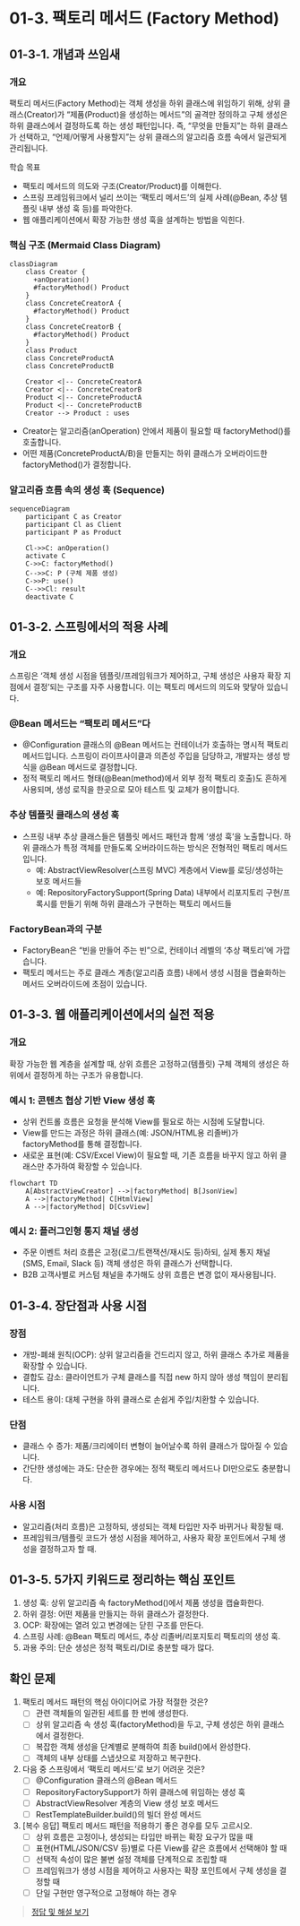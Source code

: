# 01-3. 팩토리 메서드 (Factory Method)

## 01-3-1. 개념과 쓰임새

### 개요
팩토리 메서드(Factory Method)는 객체 생성을 하위 클래스에 위임하기 위해, 상위 클래스(Creator)가 “제품(Product)을 생성하는 메서드”의 골격만 정의하고 구체 생성은 하위 클래스에서 결정하도록 하는 생성 패턴입니다. 즉, “무엇을 만들지”는 하위 클래스가 선택하고, “언제/어떻게 사용할지”는 상위 클래스의 알고리즘 흐름 속에서 일관되게 관리됩니다.

학습 목표
- 팩토리 메서드의 의도와 구조(Creator/Product)를 이해한다.
- 스프링 프레임워크에서 널리 쓰이는 ‘팩토리 메서드’의 실제 사례(@Bean, 추상 템플릿 내부 생성 훅 등)를 파악한다.
- 웹 애플리케이션에서 확장 가능한 생성 훅을 설계하는 방법을 익힌다.

### 핵심 구조 (Mermaid Class Diagram)

```mermaid
classDiagram
    class Creator {
      +anOperation()
      #factoryMethod() Product
    }
    class ConcreteCreatorA {
      #factoryMethod() Product
    }
    class ConcreteCreatorB {
      #factoryMethod() Product
    }
    class Product
    class ConcreteProductA
    class ConcreteProductB

    Creator <|-- ConcreteCreatorA
    Creator <|-- ConcreteCreatorB
    Product <|-- ConcreteProductA
    Product <|-- ConcreteProductB
    Creator --> Product : uses
```

- Creator는 알고리즘(anOperation) 안에서 제품이 필요할 때 factoryMethod()를 호출합니다.
- 어떤 제품(ConcreteProductA/B)을 만들지는 하위 클래스가 오버라이드한 factoryMethod()가 결정합니다.

### 알고리즘 흐름 속의 생성 훅 (Sequence)

```mermaid
sequenceDiagram
    participant C as Creator
    participant Cl as Client
    participant P as Product

    Cl->>C: anOperation()
    activate C
    C->>C: factoryMethod()
    C-->>C: P (구체 제품 생성)
    C->>P: use()
    C-->>Cl: result
    deactivate C
```


## 01-3-2. 스프링에서의 적용 사례

### 개요
스프링은 ‘객체 생성 시점을 템플릿/프레임워크가 제어하고, 구체 생성은 사용자 확장 지점에서 결정’되는 구조를 자주 사용합니다. 이는 팩토리 메서드의 의도와 맞닿아 있습니다.

### @Bean 메서드는 “팩토리 메서드”다
- @Configuration 클래스의 @Bean 메서드는 컨테이너가 호출하는 명시적 팩토리 메서드입니다. 스프링이 라이프사이클과 의존성 주입을 담당하고, 개발자는 생성 방식을 @Bean 메서드로 결정합니다.
- 정적 팩토리 메서드 형태(@Bean(method)에서 외부 정적 팩토리 호출)도 흔하게 사용되며, 생성 로직을 한곳으로 모아 테스트 및 교체가 용이합니다.

### 추상 템플릿 클래스의 생성 훅
- 스프링 내부 추상 클래스들은 템플릿 메서드 패턴과 함께 ‘생성 훅’을 노출합니다. 하위 클래스가 특정 객체를 만들도록 오버라이드하는 방식은 전형적인 팩토리 메서드입니다.
  - 예: AbstractViewResolver(스프링 MVC) 계층에서 View를 로딩/생성하는 보호 메서드들
  - 예: RepositoryFactorySupport(Spring Data) 내부에서 리포지토리 구현/프록시를 만들기 위해 하위 클래스가 구현하는 팩토리 메서드들

### FactoryBean과의 구분
- FactoryBean은 “빈을 만들어 주는 빈”으로, 컨테이너 레벨의 ‘추상 팩토리’에 가깝습니다.
- 팩토리 메서드는 주로 클래스 계층(알고리즘 흐름) 내에서 생성 시점을 캡슐화하는 메서드 오버라이드에 초점이 있습니다.


## 01-3-3. 웹 애플리케이션에서의 실전 적용

### 개요
확장 가능한 웹 계층을 설계할 때, 상위 흐름은 고정하고(템플릿) 구체 객체의 생성은 하위에서 결정하게 하는 구조가 유용합니다.

### 예시 1: 콘텐츠 협상 기반 View 생성 훅
- 상위 컨트롤 흐름은 요청을 분석해 View를 필요로 하는 시점에 도달합니다.
- View를 만드는 과정은 하위 클래스(예: JSON/HTML용 리졸버)가 factoryMethod를 통해 결정합니다.
- 새로운 표현(예: CSV/Excel View)이 필요할 때, 기존 흐름을 바꾸지 않고 하위 클래스만 추가하여 확장할 수 있습니다.

```mermaid
flowchart TD
    A[AbstractViewCreator] -->|factoryMethod| B[JsonView]
    A -->|factoryMethod| C[HtmlView]
    A -->|factoryMethod| D[CsvView]
```

### 예시 2: 플러그인형 통지 채널 생성
- 주문 이벤트 처리 흐름은 고정(로그/트랜잭션/재시도 등)하되, 실제 통지 채널(SMS, Email, Slack 등) 객체 생성은 하위 클래스가 선택합니다.
- B2B 고객사별로 커스텀 채널을 추가해도 상위 흐름은 변경 없이 재사용됩니다.


## 01-3-4. 장단점과 사용 시점

### 장점
- 개방-폐쇄 원칙(OCP): 상위 알고리즘을 건드리지 않고, 하위 클래스 추가로 제품을 확장할 수 있습니다.
- 결합도 감소: 클라이언트가 구체 클래스를 직접 new 하지 않아 생성 책임이 분리됩니다.
- 테스트 용이: 대체 구현을 하위 클래스로 손쉽게 주입/치환할 수 있습니다.

### 단점
- 클래스 수 증가: 제품/크리에이터 변형이 늘어날수록 하위 클래스가 많아질 수 있습니다.
- 간단한 생성에는 과도: 단순한 경우에는 정적 팩토리 메서드나 DI만으로도 충분합니다.

### 사용 시점
- 알고리즘(처리 흐름)은 고정하되, 생성되는 객체 타입만 자주 바뀌거나 확장될 때.
- 프레임워크/템플릿 코드가 생성 시점을 제어하고, 사용자 확장 포인트에서 구체 생성을 결정하고자 할 때.


## 01-3-5. 5가지 키워드로 정리하는 핵심 포인트
1. 생성 훅: 상위 알고리즘 속 factoryMethod()에서 제품 생성을 캡슐화한다.
2. 하위 결정: 어떤 제품을 만들지는 하위 클래스가 결정한다.
3. OCP: 확장에는 열려 있고 변경에는 닫힌 구조를 만든다.
4. 스프링 사례: @Bean 팩토리 메서드, 추상 리졸버/리포지토리 팩토리의 생성 훅.
5. 과용 주의: 단순 생성은 정적 팩토리/DI로 충분할 때가 많다.


## 확인 문제
1. 팩토리 메서드 패턴의 핵심 아이디어로 가장 적절한 것은?
    - [ ] 관련 객체들의 일관된 세트를 한 번에 생성한다.
    - [ ] 상위 알고리즘 속 생성 훅(factoryMethod)을 두고, 구체 생성은 하위 클래스에서 결정한다.
    - [ ] 복잡한 객체 생성을 단계별로 분해하여 최종 build()에서 완성한다.
    - [ ] 객체의 내부 상태를 스냅샷으로 저장하고 복구한다.

2. 다음 중 스프링에서 ‘팩토리 메서드’로 보기 어려운 것은?
    - [ ] @Configuration 클래스의 @Bean 메서드
    - [ ] RepositoryFactorySupport가 하위 클래스에 위임하는 생성 훅
    - [ ] AbstractViewResolver 계층의 View 생성 보호 메서드
    - [ ] RestTemplateBuilder.build()의 빌더 완성 메서드

3. [복수 응답] 팩토리 메서드 패턴을 적용하기 좋은 경우를 모두 고르시오.
    - [ ] 상위 흐름은 고정이나, 생성되는 타입만 바뀌는 확장 요구가 많을 때
    - [ ] 표현(HTML/JSON/CSV 등)별로 다른 View를 같은 흐름에서 선택해야 할 때
    - [ ] 선택적 속성이 많은 불변 설정 객체를 단계적으로 조립할 때
    - [ ] 프레임워크가 생성 시점을 제어하고 사용자는 확장 포인트에서 구체 생성을 결정할 때
    - [ ] 단일 구현만 영구적으로 고정해야 하는 경우

> [정답 및 해설 보기](../answers_and_explanations.md#01-3-팩토리-메서드-factory-method)
